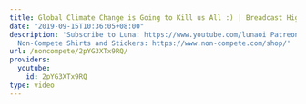 ```yaml
---
title: Global Climate Change is Going to Kill us All :) | Breadcast Highlights
date: "2019-09-15T10:36:05+08:00"
description: 'Subscribe to Luna: https://www.youtube.com/lunaoi Patreon: https://www.patreon.com/noncompete
  Non-Compete Shirts and Stickers: https://www.non-compete.com/shop/'
url: /noncompete/2pYG3XTx9RQ/
providers:
  youtube:
    id: 2pYG3XTx9RQ
type: video
---
```

